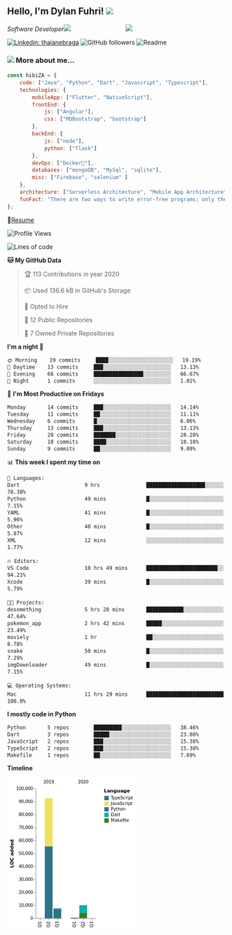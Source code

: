 <h2>Hello, I'm Dylan Fuhri! <img src="https://media.giphy.com/media/12oufCB0MyZ1Go/giphy.gif" width="50"></h2>
<img align='right' src="https://media.giphy.com/media/836HiJc7pgzy8iNXCn/giphy.gif" width="230">
<p><em>Software Developer</a><img src="https://media.giphy.com/media/WUlplcMpOCEmTGBtBW/giphy.gif" width="30"> 
</em></p>

[![Linkedin: thaianebraga](https://img.shields.io/badge/-Dylan-blue?style=flat-square&logo=Linkedin&logoColor=white&link=https://www.linkedin.com/in/dylan-fuhri/)](https://www.linkedin.com/in/dylan-fuhri/)
![GitHub followers](https://img.shields.io/github/followers/HibiZA?style=social)
![Readme](https://github.com/HibiZA/HibiZA/workflows/Readme/badge.svg)

### <img src="https://media.giphy.com/media/VgCDAzcKvsR6OM0uWg/giphy.gif" width="50"> More about me...  

```javascript
const hibiZA = {
    code: ["Java", "Python", "Dart", "Javascript", "Typescript"],
    technologies: {
        mobileApp: ["Flutter", "NativeScript"],
        frontEnd: {
            js: ["Angular"],
            css: ["MDBootstrap", "bootstrap"]
        },
        backEnd: {
            js: ["node"],
            python: ["flask"]
        },
        devOps: ["Docker🐳"],
        databases: ["mongoDB", "MySql", "sqlite"],
        misc: ["Firebase", "selenium" ]
    },
    architecture: ["Serverless Architecture", "Mobile App Architecture"],
    funFact: "There are two ways to write error-free programs; only the third one works"
};
```
📝[Resume](https://drive.google.com/file/d/1RjxKCcvUeoyYgnL_eCwQ9zay77Ayr0Xu/view?usp=sharing)
<!--START_SECTION:waka-->
![Profile Views](http://img.shields.io/badge/Profile%20Views-247-blue)

![Lines of code](https://img.shields.io/badge/From%20Hello%20World%20I've%20written-85585%20Lines%20of%20code-blue)

**🐱 My GitHub Data** 

> 🏆 113 Contributions in year 2020
 > 
> 📦 Used 136.6 kB in GitHub's Storage 
 > 
> 💼 Opted to Hire
 > 
> 📜 12 Public Repositories 
 > 
> 🔑 7 Owned Private Repositories 

**I'm a night 🦉** 

```text
🌞 Morning    19 commits     ████░░░░░░░░░░░░░░░░░░░░░   19.19% 
🌆 Daytime    13 commits     ███░░░░░░░░░░░░░░░░░░░░░░   13.13% 
🌃 Evening    66 commits     ████████████████░░░░░░░░░   66.67% 
🌙 Night      1 commits      ░░░░░░░░░░░░░░░░░░░░░░░░░   1.01%

```
📅 **I'm Most Productive on Fridays** 

```text
Monday       14 commits     ███░░░░░░░░░░░░░░░░░░░░░░   14.14% 
Tuesday      11 commits     ██░░░░░░░░░░░░░░░░░░░░░░░   11.11% 
Wednesday    6 commits      █░░░░░░░░░░░░░░░░░░░░░░░░   6.06% 
Thursday     13 commits     ███░░░░░░░░░░░░░░░░░░░░░░   13.13% 
Friday       28 commits     ███████░░░░░░░░░░░░░░░░░░   28.28% 
Saturday     18 commits     ████░░░░░░░░░░░░░░░░░░░░░   18.18% 
Sunday       9 commits      ██░░░░░░░░░░░░░░░░░░░░░░░   9.09%

```


📊 **This week I spent my time on** 

```text
💬 Languages: 
Dart                     9 hrs               ███████████████████░░░░░░   78.38% 
Python                   49 mins             █░░░░░░░░░░░░░░░░░░░░░░░░   7.15% 
YAML                     41 mins             █░░░░░░░░░░░░░░░░░░░░░░░░   5.96% 
Other                    40 mins             █░░░░░░░░░░░░░░░░░░░░░░░░   5.87% 
XML                      12 mins             ░░░░░░░░░░░░░░░░░░░░░░░░░   1.77%

🔥 Editors: 
VS Code                  10 hrs 49 mins      ███████████████████████░░   94.21% 
Xcode                    39 mins             █░░░░░░░░░░░░░░░░░░░░░░░░   5.79%

🐱‍💻 Projects: 
dosomething              5 hrs 28 mins       ████████████░░░░░░░░░░░░░   47.64% 
pokemon_app              2 hrs 42 mins       █████░░░░░░░░░░░░░░░░░░░░   23.49% 
moviely                  1 hr                ██░░░░░░░░░░░░░░░░░░░░░░░   8.78% 
snake                    50 mins             █░░░░░░░░░░░░░░░░░░░░░░░░   7.29% 
imgDownloader            49 mins             █░░░░░░░░░░░░░░░░░░░░░░░░   7.15%

💻 Operating Systems: 
Mac                      11 hrs 29 mins      █████████████████████████   100.0%

```

**I mostly code in Python** 

```text
Python       5 repos        █████████░░░░░░░░░░░░░░░░   38.46% 
Dart         3 repos        █████░░░░░░░░░░░░░░░░░░░░   23.08% 
JavaScript   2 repos        ███░░░░░░░░░░░░░░░░░░░░░░   15.38% 
TypeScript   2 repos        ███░░░░░░░░░░░░░░░░░░░░░░   15.38% 
Makefile     1 repos        ██░░░░░░░░░░░░░░░░░░░░░░░   7.69%

```


**Timeline**

![Chart not found](https://github.com/HibiZA/HibiZA/blob/master/charts/bar_graph.png) 


<!--END_SECTION:waka-->
